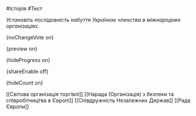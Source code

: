 #Історія #Тест

*Установіть послідовність набуття Україною членства в міжнародних організаціях.*

{noChangeVote on}

{preview on}

{hideProgress on}

{shareEnable off}

{hideCount on}

[[Світова організація торгівлі]]
[[Нарада (Організація) з безпеки та співробітництва в Європі]]
[[Співдружність Незалежних Держав]]
[[Рада Європи]]
